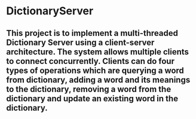 # DictionaryServer
## This project is to implement a multi-threaded Dictionary Server using a client-server architecture. The system allows multiple clients to connect concurrently. Clients can do four types of operations which are querying a word from dictionary, adding a word and its meanings to the dictionary, removing a word from the dictionary and update an existing word in the dictionary.
